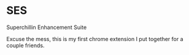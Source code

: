 # SES
Superchillin Enhancement Suite

Excuse the mess, this is my first chrome extension I put together for a couple friends.
